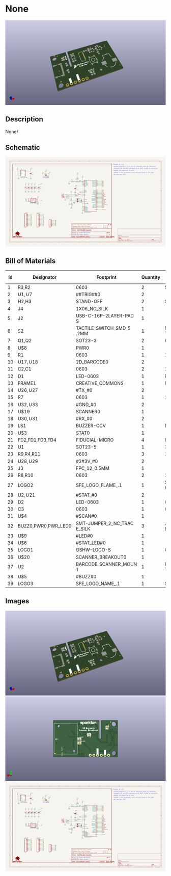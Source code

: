 # None
![None](version_current/working/working_3d.png)
## Description
None/
## Schematic
![None](version_current/working/working_schematic.png)
## Bill of Materials
| Id | Designator | Footprint | Quantity | Designation | Supplier and ref |  |
| --- | --- | --- | --- | --- | --- | --- |
| 1 | R3,R2 | 0603 | 2 | 5.1k |  |  |
| 2 | U$1,U$7 | ##TRIG##0 | 2 |  |  |  |
| 3 | H2,H3 | STAND-OFF | 2 | STAND-OFF |  |  |
| 4 | J4 | 1X06_NO_SILK | 1 |  |  |  |
| 5 | J2 | USB-C-16P-2LAYER-PAD<br>S | 1 |  |  |  |
| 6 | S2 | TACTILE_SWITCH_SMD_5<br>.2MM | 1 | MOMENTARY-SWITCH-SPS<br>T-SMD-5.2MM-TALL |  |  |
| 7 | Q1,Q2 | SOT23-3 | 2 | 600mA/40V |  |  |
| 8 | U$8 | PWR0 | 1 |  |  |  |
| 9 | R1 | 0603 | 1 | 100 |  |  |
| 10 | U$17,U$18 | 2D_BARCODE0 | 2 |  |  |  |
| 11 | C2,C1 | 0603 | 2 | 1.0uF |  |  |
| 12 | D1 | LED-0603 | 1 | RED |  |  |
| 13 | FRAME1 | CREATIVE_COMMONS | 1 | FRAME-LETTER |  |  |
| 14 | U$26,U$27 | #TX_#0 | 2 |  |  |  |
| 15 | R7 | 0603 | 1 | 10 |  |  |
| 16 | U$32,U$33 | #GND_#0 | 2 |  |  |  |
| 17 | U$19 | SCANNER0 | 1 |  |  |  |
| 18 | U$30,U$31 | #RX_#0 | 2 |  |  |  |
| 19 | LS1 | BUZZER-CCV | 1 | BUZZER-SMD |  |  |
| 20 | U$3 | STAT0 | 1 |  |  |  |
| 21 | FD2,FD1,FD3,FD4 | FIDUCIAL-MICRO | 4 | FIDUCIALUFIDUCIAL |  |  |
| 22 | U1 | SOT23-5 | 1 | 3.3V |  |  |
| 23 | R9,R4,R11 | 0603 | 3 | 1k |  |  |
| 24 | U$28,U$29 | #3#3V_#0 | 2 |  |  |  |
| 25 | J3 | FPC_12_0.5MM | 1 |  |  |  |
| 26 | R8,R10 | 0603 | 2 | 10k |  |  |
| 27 | LOGO2 | SFE_LOGO_FLAME_.1 | 1 | SFE_LOGO_FLAME.1_INC<br>H |  |  |
| 28 | U$2,U$21 | #STAT_#0 | 2 |  |  |  |
| 29 | D2 | LED-0603 | 1 | GREEN |  |  |
| 30 | C3 | 0603 | 1 | 0.1uF |  |  |
| 31 | U$4 | #SCAN#0 | 1 |  |  |  |
| 32 | BUZZ0,PWR0,PWR_LED0 | SMT-JUMPER_2_NC_TRAC<br>E_SILK | 3 | JUMPER-SMT_2_NC_TRAC<br>E_SILK |  |  |
| 33 | U$9 | #LED#0 | 1 |  |  |  |
| 34 | U$6 | #STAT_LED#0 | 1 |  |  |  |
| 35 | LOGO1 | OSHW-LOGO-S | 1 | OSHW-LOGOS |  |  |
| 36 | U$20 | SCANNER_BREAKOUT0 | 1 |  |  |  |
| 37 | U2 | BARCODE_SCANNER_MOUN<br>T | 1 | BARCODE_SCANNER_MOUN<br>T |  |  |
| 38 | U$5 | #BUZZ#0 | 1 |  |  |  |
| 39 | LOGO3 | SFE_LOGO_NAME_.1 | 1 | SFE_LOGO_NAME.1_INCH |  |  |

## Images
![version_current/working/working_3d.png](version_current/working/working_3d.png)
![version_current/working/working_3d_back.png](version_current/working/working_3d_back.png)
![version_current/working/working_schematic.png](version_current/working/working_schematic.png)
